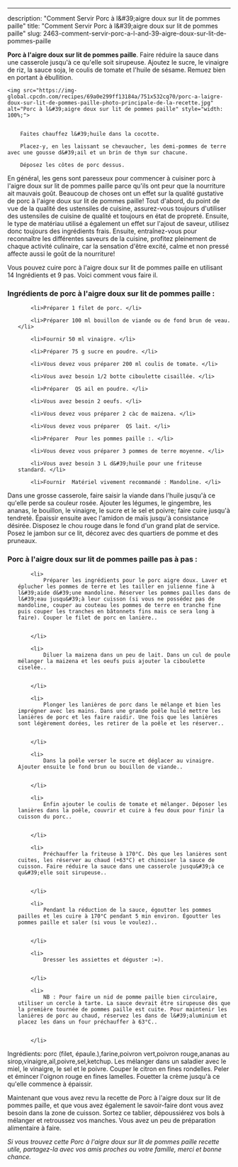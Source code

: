 ---
description: "Comment Servir Porc à l&amp;#39;aigre doux sur lit de pommes paille"
title: "Comment Servir Porc à l&amp;#39;aigre doux sur lit de pommes paille"
slug: 2463-comment-servir-porc-a-l-and-39-aigre-doux-sur-lit-de-pommes-paille

<p>
	<strong>Porc à l&#39;aigre doux sur lit de pommes paille</strong>. 
	Faire réduire la sauce dans une casserole jusqu&#39;à ce qu&#39;elle soit sirupeuse. Ajoutez le sucre, le vinaigre de riz, la sauce soja, le coulis de tomate et l&#39;huile de sésame. Remuez bien en portant à ébullition.
</p>
<p>
	
	<img src="https://img-global.cpcdn.com/recipes/69a0e299ff13184a/751x532cq70/porc-a-laigre-doux-sur-lit-de-pommes-paille-photo-principale-de-la-recette.jpg" alt="Porc à l&#39;aigre doux sur lit de pommes paille" style="width: 100%;">
	
	
		Faites chauffez l&#39;huile dans la cocotte.
	
		Placez-y, en les laissant se chevaucher, les demi-pommes de terre avec une gousse d&#39;ail et un brin de thym sur chacune.
	
		Déposez les côtes de porc dessus.
	
</p>

En général, les gens sont paresseux pour commencer à cuisiner porc à l&#39;aigre doux sur lit de pommes paille parce qu'ils ont peur que la nourriture ait mauvais goût. Beaucoup de choses ont un effet sur la qualité gustative de porc à l&#39;aigre doux sur lit de pommes paille! Tout d'abord, du point de vue de la qualité des ustensiles de cuisine, assurez-vous toujours d'utiliser des ustensiles de cuisine de qualité et toujours en état de propreté. Ensuite, le type de matériau utilisé a également un effet sur l'ajout de saveur, utilisez donc toujours des ingrédients frais. Ensuite, entraînez-vous pour reconnaître les différentes saveurs de la cuisine, profitez pleinement de chaque activité culinaire, car la sensation d'être excité, calme et non pressé affecte aussi le goût de la nourriture!

<!--inarticleads1-->

Vous pouvez cuire porc à l&#39;aigre doux sur lit de pommes paille en utilisant 14 Ingrédients et 9 pas. Voici comment vous faire il.

<h3>Ingrédients de porc à l&#39;aigre doux sur lit de pommes paille :</h3>

<ol>
	
		<li>Préparer 1 filet de porc. </li>
	
		<li>Préparer 100 ml bouillon de viande ou de fond brun de veau. </li>
	
		<li>Fournir 50 ml vinaigre. </li>
	
		<li>Préparer 75 g sucre en poudre. </li>
	
		<li>Vous devez vous préparer 200 ml coulis de tomate. </li>
	
		<li>Vous avez besoin 1/2 botte ciboulette cisaillée. </li>
	
		<li>Préparer  QS ail en poudre. </li>
	
		<li>Vous avez besoin 2 oeufs. </li>
	
		<li>Vous devez vous préparer 2 càc de maizena. </li>
	
		<li>Vous devez vous préparer  QS lait. </li>
	
		<li>Préparer  Pour les pommes paille :. </li>
	
		<li>Vous devez vous préparer 3 pommes de terre moyenne. </li>
	
		<li>Vous avez besoin 3 L d&#39;huile pour une friteuse standard. </li>
	
		<li>Fournir  Matériel vivement recommandé : Mandoline. </li>
	
</ol>

Dans une grosse casserole, faire saisir la viande dans l&#39;huile jusqu&#39;à ce qu&#39;elle perde sa couleur rosée. Ajouter les légumes, le gingembre, les ananas, le bouillon, le vinaigre, le sucre et le sel et poivre; faire cuire jusqu&#39;à tendreté. Épaissir ensuite avec l&#39;amidon de maïs jusqu&#39;à consistance désirée. Disposez le chou rouge dans le fond d&#39;un grand plat de service. Posez le jambon sur ce lit, décorez avec des quartiers de pomme et des pruneaux. 

<!--inarticleads2-->

<h3>Porc à l&#39;aigre doux sur lit de pommes paille pas à pas :</h3>

<ol>
	
		<li>
			Préparer les ingrédients pour le porc aigre doux. Laver et éplucher les pommes de terre et les tailler en julienne fine à l&#39;aide d&#39;une mandoline. Réserver les pommes pailles dans de l&#39;eau jusqu&#39;à leur cuisson (si vous ne possédez pas de mandoline, couper au couteau les pommes de terre en tranche fine puis couper les tranches en bâtonnets fins mais ce sera long à faire). Couper le filet de porc en lanière..
			
			
		</li>
	
		<li>
			Diluer la maizena dans un peu de lait. Dans un cul de poule mélanger la maizena et les oeufs puis ajouter la ciboulette ciselée..
			
			
		</li>
	
		<li>
			Plonger les lanières de porc dans le mélange et bien les imprégner avec les mains. Dans une grande poêle huilé mettre les lanières de porc et les faire raidir. Une fois que les lanières sont légèrement dorées, les retirer de la poêle et les réserver..
			
			
		</li>
	
		<li>
			Dans la poêle verser le sucre et déglacer au vinaigre. Ajouter ensuite le fond brun ou bouillon de viande..
			
			
		</li>
	
		<li>
			Enfin ajouter le coulis de tomate et mélanger. Déposer les lanières dans la poêle, couvrir et cuire à feu doux pour finir la cuisson du porc..
			
			
		</li>
	
		<li>
			Préchauffer la friteuse à 170°C. Dès que les lanières sont cuites, les réserver au chaud (+63°C) et chinoiser la sauce de cuisson. Faire réduire la sauce dans une casserole jusqu&#39;à ce qu&#39;elle soit sirupeuse..
			
			
		</li>
	
		<li>
			Pendant la réduction de la sauce, égoutter les pommes pailles et les cuire à 170°C pendant 5 min environ. Égoutter les pommes paille et saler (si vous le voulez)..
			
			
		</li>
	
		<li>
			Dresser les assiettes et déguster :=).
			
			
		</li>
	
		<li>
			NB : Pour faire un nid de pomme paille bien circulaire, utiliser un cercle à tarte. La sauce devrait être sirupeuse dès que la première tournée de pommes paille est cuite. Pour maintenir les lanières de porc au chaud, réservez les dans de l&#39;aluminium et placez les dans un four préchauffer à 63°C..
			
			
		</li>
	
</ol>

Ingrédients: porc (filet, épaule.),farine,poivron vert,poivron rouge,ananas au sirop,vinaigre,ail,poivre,sel,ketchup. Les mélanger dans un saladier avec le miel, le vinaigre, le sel et le poivre. Couper le citron en fines rondelles. Peler et émincer l&#39;oignon rouge en fines lamelles. Fouetter la crème jusqu&#39;à ce qu&#39;elle commence à épaissir. 

<!--inarticleads1-->

<p>
Maintenant que vous avez revu la recette de Porc à l&#39;aigre doux sur lit de pommes paille, et que vous avez également le savoir-faire dont vous avez besoin dans la zone de cuisson. Sortez ce tablier, dépoussiérez vos bols à mélanger et retroussez vos manches. Vous avez un peu de préparation alimentaire à faire.
</p>

<p>
<i>Si vous trouvez cette Porc à l&#39;aigre doux sur lit de pommes paille recette utile, partagez-la avec vos amis proches ou votre famille, merci et bonne chance.</i>
</p>
